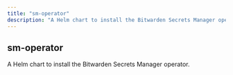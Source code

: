 ```yaml
---
title: "sm-operator"
description: "A Helm chart to install the Bitwarden Secrets Manager operator."
---
```


## sm-operator

A Helm chart to install the Bitwarden Secrets Manager operator.
